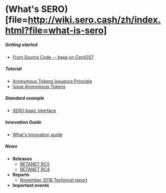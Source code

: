 # (What's SERO)[file=http://wiki.sero.cash/zh/index.html?file=what-is-sero]

##### Getting started

- [From Source Code -- base on CentOS7](?file=Start/from-the-sourcecode-base-on-centos7)

##### Tutorial

- [Anonymous Tokens Issuance Principle](?file=Tutorial/principle-of-anonymous-token)
- [Issue Anonymous Tokens](?file=Tutorial/practice-of-anonymous-token)

##### Standard example

- [SERO basic interface](?file=Example/sero-basic-interface)

##### Innovation Guide

- [What's Innovation guide](?file=Innovation/what-is-innovation-guide)

##### News

- **Releases**
  - [BETANET RC5](?file=News/Release/SERO-BETANET-RC5)
  - [BETANET RC4](?file=News/Release/SERO-BETANET-RC4)
- **Reports**
  - [November 2018 Technical report](?file=News/Report/201811-tech-report)
- **Important events**

